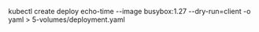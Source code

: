 kubectl create deploy echo-time --image busybox:1.27 --dry-run=client -o yaml > 5-volumes/deployment.yaml